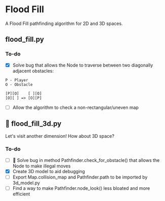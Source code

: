 # Flood Fill
A Flood Fill pathfinding algorithm for 2D and 3D spaces.

## flood_fill.py

### To-do
- [x] Solve bug that allows the Node to traverse between two diagonally adjacent obstacles:
```
P - Player
O - Obstacle

[P][O]    [ ][O]
[O][ ] => [O][P]
```
- [ ] Allow the algorithm to check a non-rectangular/uneven map

## :rocket: flood_fill_3d.py
Let's visit another dimension! How about 3D space?

### To-do
- [ ] :bug: Solve bug in method Pathfinder.check_for_obstacle() that allows the Node to make illegal moves
- [x] Create 3D model to aid debugging
- [ ] Export Map.collision_map and Pathfinder.path to be imported by 3d_model.py
- [ ] Find a way to make Pathfinder.node_look() less bloated and more efficient
